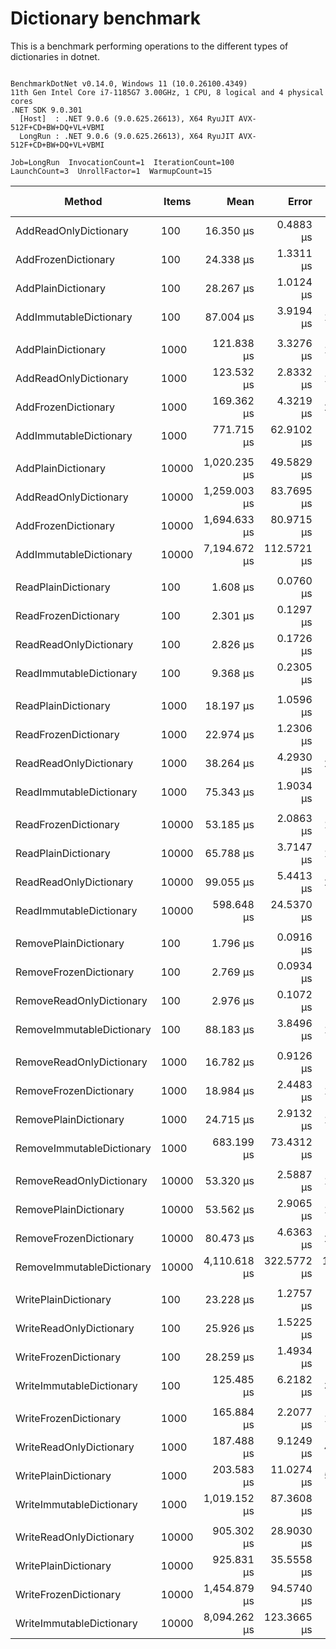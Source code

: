 # Dictionary benchmark

This is a benchmark performing operations to the different types of dictionaries in dotnet.

```

BenchmarkDotNet v0.14.0, Windows 11 (10.0.26100.4349)
11th Gen Intel Core i7-1185G7 3.00GHz, 1 CPU, 8 logical and 4 physical cores
.NET SDK 9.0.301
  [Host]  : .NET 9.0.6 (9.0.625.26613), X64 RyuJIT AVX-512F+CD+BW+DQ+VL+VBMI
  LongRun : .NET 9.0.6 (9.0.625.26613), X64 RyuJIT AVX-512F+CD+BW+DQ+VL+VBMI

Job=LongRun  InvocationCount=1  IterationCount=100  
LaunchCount=3  UnrollFactor=1  WarmupCount=15  

```
| Method                    | Items | Mean         | Error       | StdDev        | StdErr     | Min          | Max           | Op/s      | Ratio | Gen0      | Gen1      | Allocated  | Alloc Ratio |
|-------------------------- |------ |-------------:|------------:|--------------:|-----------:|-------------:|--------------:|----------:|------:|----------:|----------:|-----------:|------------:|
| AddReadOnlyDictionary     | 100   |    16.350 μs |   0.4883 μs |     2.3469 μs |  0.1467 μs |    13.000 μs |     25.800 μs |  61,160.6 |  0.60 |         - |         - |    17024 B |        1.00 |
| AddFrozenDictionary       | 100   |    24.338 μs |   1.3311 μs |     6.6729 μs |  0.4002 μs |    17.800 μs |     47.800 μs |  41,087.5 |  0.90 |         - |         - |    26160 B |        1.54 |
| AddPlainDictionary        | 100   |    28.267 μs |   1.0124 μs |     5.1491 μs |  0.3045 μs |    16.800 μs |     37.600 μs |  35,377.2 |  1.04 |         - |         - |    16984 B |        1.00 |
| AddImmutableDictionary    | 100   |    87.004 μs |   3.9194 μs |    19.1732 μs |  1.1778 μs |    74.300 μs |    178.900 μs |  11,493.8 |  3.21 |         - |         - |    69144 B |        4.07 |
|                           |       |              |             |               |            |              |               |           |       |           |           |            |             |
| AddPlainDictionary        | 1000  |   121.838 μs |   3.3276 μs |    16.5272 μs |  1.0003 μs |    98.550 μs |    199.300 μs |   8,207.6 |  1.01 |         - |         - |   162016 B |        1.00 |
| AddReadOnlyDictionary     | 1000  |   123.532 μs |   2.8332 μs |    14.2810 μs |  0.8519 μs |   106.000 μs |    177.100 μs |   8,095.1 |  1.03 |         - |         - |   162056 B |        1.00 |
| AddFrozenDictionary       | 1000  |   169.362 μs |   4.3219 μs |    21.7057 μs |  1.2995 μs |   144.100 μs |    259.600 μs |   5,904.5 |  1.41 |         - |         - |   250536 B |        1.55 |
| AddImmutableDictionary    | 1000  |   771.715 μs |  62.9102 μs |   325.0730 μs | 18.9265 μs |   369.700 μs |  1,842.100 μs |   1,295.8 |  6.43 |         - |         - |   902296 B |        5.57 |
|                           |       |              |             |               |            |              |               |           |       |           |           |            |             |
| AddPlainDictionary        | 10000 | 1,020.235 μs |  49.5829 μs |   251.7374 μs | 14.9116 μs |   713.500 μs |  1,839.350 μs |     980.2 |  1.05 |         - |         - |  1549336 B |        1.00 |
| AddReadOnlyDictionary     | 10000 | 1,259.003 μs |  83.7695 μs |   428.3431 μs | 25.1967 μs |   729.050 μs |  2,398.350 μs |     794.3 |  1.30 |         - |         - |  1549040 B |        1.00 |
| AddFrozenDictionary       | 10000 | 1,694.633 μs |  80.9715 μs |   408.1443 μs | 24.3478 μs | 1,022.600 μs |  3,091.800 μs |     590.1 |  1.75 |         - |         - |  2458480 B |        1.59 |
| AddImmutableDictionary    | 10000 | 7,194.672 μs | 112.5721 μs |   557.0223 μs | 33.8367 μs | 6,424.900 μs |  8,989.800 μs |     139.0 |  7.42 | 1000.0000 | 1000.0000 | 11191000 B |        7.22 |
|                           |       |              |             |               |            |              |               |           |       |           |           |            |             |
| ReadPlainDictionary       | 100   |     1.608 μs |   0.0760 μs |     0.3928 μs |  0.0229 μs |     1.100 μs |      2.900 μs | 621,838.1 |  1.05 |         - |         - |      736 B |        1.00 |
| ReadFrozenDictionary      | 100   |     2.301 μs |   0.1297 μs |     0.6679 μs |  0.0390 μs |     1.300 μs |      4.000 μs | 434,524.7 |  1.51 |         - |         - |      736 B |        1.00 |
| ReadReadOnlyDictionary    | 100   |     2.826 μs |   0.1726 μs |     0.8979 μs |  0.0519 μs |     1.500 μs |      4.900 μs | 353,846.2 |  1.85 |         - |         - |      736 B |        1.00 |
| ReadImmutableDictionary   | 100   |     9.368 μs |   0.2305 μs |     1.1931 μs |  0.0693 μs |     7.200 μs |     12.250 μs | 106,749.4 |  6.14 |         - |         - |      736 B |        1.00 |
|                           |       |              |             |               |            |              |               |           |       |           |           |            |             |
| ReadPlainDictionary       | 1000  |    18.197 μs |   1.0596 μs |     5.1733 μs |  0.3184 μs |    12.900 μs |     42.600 μs |  54,953.1 |  1.06 |         - |         - |      736 B |        1.00 |
| ReadFrozenDictionary      | 1000  |    22.974 μs |   1.2306 μs |     6.1691 μs |  0.3700 μs |    12.450 μs |     39.200 μs |  43,527.3 |  1.34 |         - |         - |      736 B |        1.00 |
| ReadReadOnlyDictionary    | 1000  |    38.264 μs |   4.2930 μs |    22.2597 μs |  1.2916 μs |    16.100 μs |    104.300 μs |  26,134.5 |  2.23 |         - |         - |      736 B |        1.00 |
| ReadImmutableDictionary   | 1000  |    75.343 μs |   1.9034 μs |     9.3468 μs |  0.5720 μs |    48.400 μs |    104.300 μs |  13,272.7 |  4.39 |         - |         - |      448 B |        0.61 |
|                           |       |              |             |               |            |              |               |           |       |           |           |            |             |
| ReadFrozenDictionary      | 10000 |    53.185 μs |   2.0863 μs |    10.6303 μs |  0.6275 μs |    30.100 μs |     79.800 μs |  18,802.4 |  0.86 |         - |         - |      736 B |        1.00 |
| ReadPlainDictionary       | 10000 |    65.788 μs |   3.7147 μs |    17.6380 μs |  1.1155 μs |    43.300 μs |    134.500 μs |  15,200.3 |  1.06 |         - |         - |      736 B |        1.00 |
| ReadReadOnlyDictionary    | 10000 |    99.055 μs |   5.4413 μs |    26.2037 μs |  1.6345 μs |    61.700 μs |    152.900 μs |  10,095.4 |  1.60 |         - |         - |      400 B |        0.54 |
| ReadImmutableDictionary   | 10000 |   598.648 μs |  24.5370 μs |   123.0049 μs |  7.3773 μs |   442.800 μs |    914.800 μs |   1,670.4 |  9.67 |         - |         - |      736 B |        1.00 |
|                           |       |              |             |               |            |              |               |           |       |           |           |            |             |
| RemovePlainDictionary     | 100   |     1.796 μs |   0.0916 μs |     0.4749 μs |  0.0276 μs |     1.000 μs |      3.000 μs | 556,701.0 |  1.08 |         - |         - |      736 B |        1.00 |
| RemoveFrozenDictionary    | 100   |     2.769 μs |   0.0934 μs |     0.4833 μs |  0.0281 μs |     1.700 μs |      4.200 μs | 361,195.9 |  1.66 |         - |         - |      448 B |        0.61 |
| RemoveReadOnlyDictionary  | 100   |     2.976 μs |   0.1072 μs |     0.5493 μs |  0.0323 μs |     1.700 μs |      4.400 μs | 336,076.0 |  1.78 |         - |         - |      776 B |        1.05 |
| RemoveImmutableDictionary | 100   |    88.183 μs |   3.8496 μs |    19.9262 μs |  1.1582 μs |    44.500 μs |    146.100 μs |  11,340.1 | 52.89 |         - |         - |    29560 B |       40.16 |
|                           |       |              |             |               |            |              |               |           |       |           |           |            |             |
| RemoveReadOnlyDictionary  | 1000  |    16.782 μs |   0.9126 μs |     4.3422 μs |  0.2741 μs |    11.500 μs |     36.100 μs |  59,587.4 |  0.86 |         - |         - |      488 B |        0.66 |
| RemoveFrozenDictionary    | 1000  |    18.984 μs |   2.4483 μs |    12.2056 μs |  0.7360 μs |    11.100 μs |     81.600 μs |  52,675.9 |  0.97 |         - |         - |      736 B |        1.00 |
| RemovePlainDictionary     | 1000  |    24.715 μs |   2.9132 μs |    14.8697 μs |  0.8762 μs |    11.000 μs |     79.500 μs |  40,461.4 |  1.27 |         - |         - |      736 B |        1.00 |
| RemoveImmutableDictionary | 1000  |   683.199 μs |  73.4312 μs |   372.8179 μs | 22.0838 μs |   184.600 μs |  1,933.200 μs |   1,463.7 | 35.08 |         - |         - |   443704 B |      602.86 |
|                           |       |              |             |               |            |              |               |           |       |           |           |            |             |
| RemoveReadOnlyDictionary  | 10000 |    53.320 μs |   2.5887 μs |    12.9292 μs |  0.7782 μs |    39.700 μs |    100.200 μs |  18,754.8 |  1.06 |         - |         - |      776 B |        1.05 |
| RemovePlainDictionary     | 10000 |    53.562 μs |   2.9065 μs |    14.7830 μs |  0.8741 μs |    37.950 μs |    104.800 μs |  18,670.1 |  1.07 |         - |         - |      736 B |        1.00 |
| RemoveFrozenDictionary    | 10000 |    80.473 μs |   4.6363 μs |    23.8737 μs |  1.3947 μs |    45.550 μs |    156.150 μs |  12,426.5 |  1.60 |         - |         - |      400 B |        0.54 |
| RemoveImmutableDictionary | 10000 | 4,110.618 μs | 322.5772 μs | 1,596.1563 μs | 96.9596 μs | 2,336.000 μs |  7,332.700 μs |     243.3 | 81.75 |         - |         - |  6003864 B |    8,157.42 |
|                           |       |              |             |               |            |              |               |           |       |           |           |            |             |
| WritePlainDictionary      | 100   |    23.228 μs |   1.2757 μs |     6.1433 μs |  0.3832 μs |    16.400 μs |     39.100 μs |  43,050.7 |  1.06 |         - |         - |    10336 B |        1.00 |
| WriteReadOnlyDictionary   | 100   |    25.926 μs |   1.5225 μs |     7.7435 μs |  0.4579 μs |    16.400 μs |     42.300 μs |  38,571.0 |  1.19 |         - |         - |    10376 B |        1.00 |
| WriteFrozenDictionary     | 100   |    28.259 μs |   1.4934 μs |     7.4590 μs |  0.4490 μs |    21.300 μs |     64.300 μs |  35,386.4 |  1.29 |         - |         - |    15200 B |        1.47 |
| WriteImmutableDictionary  | 100   |   125.485 μs |   6.2182 μs |    31.5137 μs |  1.8700 μs |    97.100 μs |    213.900 μs |   7,969.1 |  5.74 |         - |         - |    51456 B |        4.98 |
|                           |       |              |             |               |            |              |               |           |       |           |           |            |             |
| WriteFrozenDictionary     | 1000  |   165.884 μs |   2.2077 μs |    10.6950 μs |  0.6633 μs |   142.400 μs |    193.600 μs |   6,028.3 |  0.88 |         - |         - |   143552 B |        1.49 |
| WriteReadOnlyDictionary   | 1000  |   187.488 μs |   9.1249 μs |    46.0784 μs |  2.7439 μs |   109.200 μs |    368.700 μs |   5,333.7 |  0.99 |         - |         - |    96776 B |        1.00 |
| WritePlainDictionary      | 1000  |   203.583 μs |  11.0274 μs |    57.2761 μs |  3.3179 μs |   115.850 μs |    353.000 μs |   4,912.0 |  1.07 |         - |         - |    96448 B |        1.00 |
| WriteImmutableDictionary  | 1000  | 1,019.152 μs |  87.3608 μs |   441.9481 μs | 26.2711 μs |   520.100 μs |  2,479.600 μs |     981.2 |  5.38 |         - |         - |   711904 B |        7.38 |
|                           |       |              |             |               |            |              |               |           |       |           |           |            |             |
| WriteReadOnlyDictionary   | 10000 |   905.302 μs |  28.9030 μs |   145.1578 μs |  8.6904 μs |   732.100 μs |  1,443.100 μs |   1,104.6 |  1.01 |         - |         - |   960488 B |        1.00 |
| WritePlainDictionary      | 10000 |   925.831 μs |  35.5558 μs |   180.5205 μs | 10.6931 μs |   739.950 μs |  1,662.650 μs |   1,080.1 |  1.03 |         - |         - |   960736 B |        1.00 |
| WriteFrozenDictionary     | 10000 | 1,454.879 μs |  94.5740 μs |   479.3013 μs | 28.4413 μs |   926.850 μs |  3,315.300 μs |     687.3 |  1.62 |         - |         - |  1409072 B |        1.47 |
| WriteImmutableDictionary  | 10000 | 8,094.262 μs | 123.3665 μs |   606.9709 μs | 37.0767 μs | 6,588.600 μs | 10,258.700 μs |     123.5 |  9.03 | 1000.0000 | 1000.0000 |  9273120 B |        9.65 |
